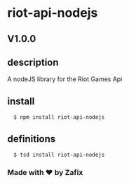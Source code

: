 # riot-api-nodejs

## V1.0.0

## description

A nodeJS library for the Riot Games Api

## install
```
  $ npm install riot-api-nodejs
```

## definitions
```
  $ tsd install riot-api-nodejs
```
### Made with ♥ by Zafix
